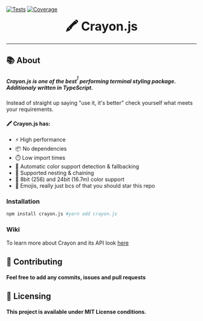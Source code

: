 [![Tests](https://raw.githubusercontent.com/crayon-js/crayon/badges/tests-badge.svg)](
  https://github.com/crayon-js/crayon/actions
)
[![Coverage](https://raw.githubusercontent.com/crayon-js/crayon/badges/coverage-badge.svg)](
  https://github.com/crayon-js/crayon/blob/main/test/ava.test.ts
)

<font size="6"><p align="center"><b>🖍️ Crayon.js</b></p></font>
<hr />

## :books: About
##### Crayon.js is **one of the best**<sup><sup>[1](https://github.com/crayon-js/crayon/wiki/Comparison)</sup></sup> performing terminal styling package. Additionaly written in TypeScript.

Instead of straight up saying "use it, it's better" check yourself what meets your requirements.

#### 🖍️ Crayon.js has:
  * ⚡ High performance
  * 📦 No dependencies
  * ⏱️ Low import times
  * 🦄 Automatic color support detection & fallbacking
  * 🔗 Supported nesting & chaining
  * 🌈 8bit (256) and 24bit (16.7m) color support
  * 🌟 Emojis, really just bcs of that you should star this repo

### Installation
```bash
npm install crayon.js #yarn add crayon.js
```

### Wiki
To learn more about Crayon and its API look [here](https://github.com/crayon-js/crayon/wiki)

## :handshake: Contributing
#### Feel free to add any commits, issues and pull requests

## :memo: Licensing
#### This project is available under MIT License conditions.